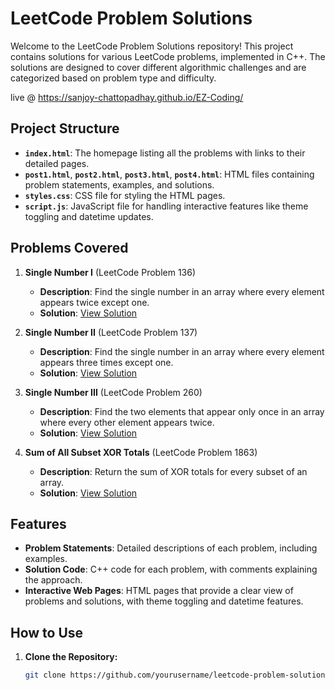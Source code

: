 # LeetCode Problem Solutions

Welcome to the LeetCode Problem Solutions repository! This project contains solutions for various LeetCode problems, implemented in C++. The solutions are designed to cover different algorithmic challenges and are categorized based on problem type and difficulty.

live @ https://sanjoy-chattopadhay.github.io/EZ-Coding/

## Project Structure

- **`index.html`**: The homepage listing all the problems with links to their detailed pages.
- **`post1.html`**, **`post2.html`**, **`post3.html`**, **`post4.html`**: HTML files containing problem statements, examples, and solutions.
- **`styles.css`**: CSS file for styling the HTML pages.
- **`script.js`**: JavaScript file for handling interactive features like theme toggling and datetime updates.

## Problems Covered

1. **Single Number I** (LeetCode Problem 136)
   - **Description**: Find the single number in an array where every element appears twice except one.
   - **Solution**: [View Solution](post1.html)

2. **Single Number II** (LeetCode Problem 137)
   - **Description**: Find the single number in an array where every element appears three times except one.
   - **Solution**: [View Solution](post2.html)

3. **Single Number III** (LeetCode Problem 260)
   - **Description**: Find the two elements that appear only once in an array where every other element appears twice.
   - **Solution**: [View Solution](post3.html)

4. **Sum of All Subset XOR Totals** (LeetCode Problem 1863)
   - **Description**: Return the sum of XOR totals for every subset of an array.
   - **Solution**: [View Solution](post4.html)

## Features

- **Problem Statements**: Detailed descriptions of each problem, including examples.
- **Solution Code**: C++ code for each problem, with comments explaining the approach.
- **Interactive Web Pages**: HTML pages that provide a clear view of problems and solutions, with theme toggling and datetime features.

## How to Use

1. **Clone the Repository:**
   ```bash
   git clone https://github.com/yourusername/leetcode-problem-solutions.git
